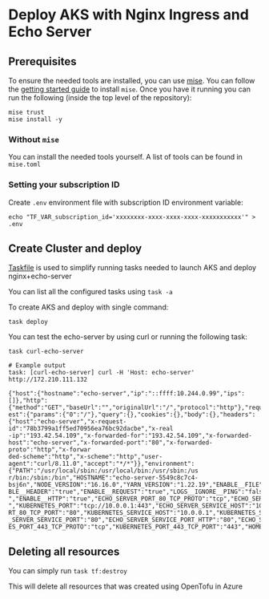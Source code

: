 # Deploy AKS with Nginx Ingress and Echo Server

## Prerequisites

To ensure the needed tools are installed, you can use [mise](https://mise.jdx.dev/). You can follow the [getting started guide](https://mise.jdx.dev/getting-started.html)
to install `mise`. Once you have it running you can run the following (inside the
top level of the repository):

```shell
mise trust
mise install -y

```

### Without `mise`

You can install the needed tools yourself. A list of tools can be found in
`mise.toml`

### Setting your subscription ID

Create `.env` environment file with subscription ID environment variable:

```shell
echo "TF_VAR_subscription_id='xxxxxxxx-xxxx-xxxx-xxxx-xxxxxxxxxxx'" > .env

```

## Create Cluster and deploy

[Taskfile](https://taskfile.dev/) is used to simplify running tasks needed to
launch AKS and deploy nginx+echo-server

You can list all the configured tasks using `task -a`

To create AKS and deploy with single command:

```shell
task deploy

```

You can test the echo-server by using curl or running the following task:

```shell
task curl-echo-server

# Example output
task: [curl-echo-server] curl -H 'Host: echo-server' http://172.210.111.132

{"host":{"hostname":"echo-server","ip":"::ffff:10.244.0.99","ips":[]},"http":{"method":"GET","baseUrl":"","originalUrl":"/","protocol":"http"},"requ
est":{"params":{"0":"/"},"query":{},"cookies":{},"body":{},"headers":{"host":"echo-server","x-request-id":"78b3799a1ff5ed70956ea76bc92dacbe","x-real
-ip":"193.42.54.109","x-forwarded-for":"193.42.54.109","x-forwarded-host":"echo-server","x-forwarded-port":"80","x-forwarded-proto":"http","x-forwar
ded-scheme":"http","x-scheme":"http","user-agent":"curl/8.11.0","accept":"*/*"}},"environment":{"PATH":"/usr/local/sbin:/usr/local/bin:/usr/sbin:/us
r/bin:/sbin:/bin","HOSTNAME":"echo-server-5549c8c7c4-bsj6n","NODE_VERSION":"16.16.0","YARN_VERSION":"1.22.19","ENABLE__FILE":"true","PORT":"80","ENA
BLE__HEADER":"true","ENABLE__REQUEST":"true","LOGS__IGNORE__PING":"false","ENABLE__COOKIES":"true","ENABLE__ENVIRONMENT":"true","ENABLE__HOST":"true
","ENABLE__HTTP":"true","ECHO_SERVER_PORT_80_TCP_PROTO":"tcp","ECHO_SERVER_PORT_80_TCP_ADDR":"10.0.113.240","KUBERNETES_PORT_443_TCP_ADDR":"10.0.0.1
","KUBERNETES_PORT":"tcp://10.0.0.1:443","ECHO_SERVER_SERVICE_HOST":"10.0.113.240","ECHO_SERVER_PORT_80_TCP":"tcp://10.0.113.240:80","ECHO_SERVER_PO
RT_80_TCP_PORT":"80","KUBERNETES_SERVICE_HOST":"10.0.0.1","KUBERNETES_SERVICE_PORT_HTTPS":"443","KUBERNETES_PORT_443_TCP":"tcp://10.0.0.1:443","ECHO
_SERVER_SERVICE_PORT":"80","ECHO_SERVER_SERVICE_PORT_HTTP":"80","ECHO_SERVER_PORT":"tcp://10.0.113.240:80","KUBERNETES_SERVICE_PORT":"443","KUBERNET
ES_PORT_443_TCP_PROTO":"tcp","KUBERNETES_PORT_443_TCP_PORT":"443","HOME":"/root"}}
```

## Deleting all resources

You can simply run `task tf:destroy`

This will delete all resources that was created using OpenTofu in Azure
